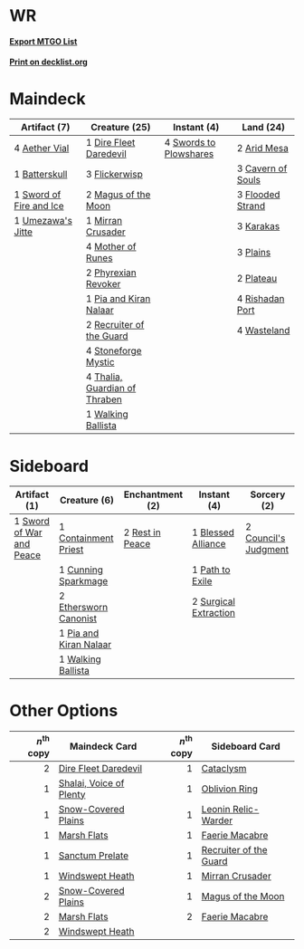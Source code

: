# WR

#### [Export MTGO List](../collection/WR/WR.txt)
#### [Print on decklist.org](http://decklist.org/?deckmain=4%09Aether%20Vial%0A2%09Arid%20Mesa%0A1%09Batterskull%0A3%09Cavern%20of%20Souls%0A1%09Dire%20Fleet%20Daredevil%0A3%09Flickerwisp%0A3%09Flooded%20Strand%0A3%09Karakas%0A2%09Magus%20of%20the%20Moon%0A1%09Mirran%20Crusader%0A4%09Mother%20of%20Runes%0A2%09Phyrexian%20Revoker%0A1%09Pia%20and%20Kiran%20Nalaar%0A3%09Plains%0A2%09Plateau%0A2%09Recruiter%20of%20the%20Guard%0A4%09Rishadan%20Port%0A4%09Stoneforge%20Mystic%0A1%09Sword%20of%20Fire%20and%20Ice%0A4%09Swords%20to%20Plowshares%0A4%09Thalia,%20Guardian%20of%20Thraben%0A1%09Umezawa's%20Jitte%0A1%09Walking%20Ballista%0A4%09Wasteland&deckside=1%09Blessed%20Alliance%0A1%09Containment%20Priest%0A2%09Council's%20Judgment%0A1%09Cunning%20Sparkmage%0A2%09Ethersworn%20Canonist%0A1%09Path%20to%20Exile%0A1%09Pia%20and%20Kiran%20Nalaar%0A2%09Rest%20in%20Peace%0A2%09Surgical%20Extraction%0A1%09Sword%20of%20War%20and%20Peace%0A1%09Walking%20Ballista)
# Maindeck

|                                           Artifact (7)                                           |                                             Creature (25)                                              |                                           Instant (4)                                           |                                         Land (24)                                          |
|--------------------------------------------------------------------------------------------------|--------------------------------------------------------------------------------------------------------|-------------------------------------------------------------------------------------------------|--------------------------------------------------------------------------------------------|
|4 [Aether Vial](http://gatherer.wizards.com/Pages/Card/Details.aspx?multiverseid=370514)          |1 [Dire Fleet Daredevil](http://gatherer.wizards.com/Pages/Card/Details.aspx?multiverseid=439756)       |4 [Swords to Plowshares](http://gatherer.wizards.com/Pages/Card/Details.aspx?multiverseid=383119)|2 [Arid Mesa](http://gatherer.wizards.com/Pages/Card/Details.aspx?multiverseid=426054)      |
|1 [Batterskull](http://gatherer.wizards.com/Pages/Card/Details.aspx?multiverseid=233055)          |3 [Flickerwisp](http://gatherer.wizards.com/Pages/Card/Details.aspx?multiverseid=370449)                |                                                                                                 |3 [Cavern of Souls](http://gatherer.wizards.com/Pages/Card/Details.aspx?multiverseid=426057)|
|1 [Sword of Fire and Ice](http://gatherer.wizards.com/Pages/Card/Details.aspx?multiverseid=370471)|2 [Magus of the Moon](http://gatherer.wizards.com/Pages/Card/Details.aspx?multiverseid=438704)          |                                                                                                 |3 [Flooded Strand](http://gatherer.wizards.com/Pages/Card/Details.aspx?multiverseid=405098) |
|1 [Umezawa's Jitte](http://gatherer.wizards.com/Pages/Card/Details.aspx?multiverseid=416756)      |1 [Mirran Crusader](http://gatherer.wizards.com/Pages/Card/Details.aspx?multiverseid=397737)            |                                                                                                 |3 [Karakas](http://gatherer.wizards.com/Pages/Card/Details.aspx?multiverseid=201198)        |
|                                                                                                  |4 [Mother of Runes](http://gatherer.wizards.com/Pages/Card/Details.aspx?multiverseid=413564)            |                                                                                                 |3 [Plains](http://gatherer.wizards.com/Pages/Card/Details.aspx?multiverseid=439601)         |
|                                                                                                  |2 [Phyrexian Revoker](http://gatherer.wizards.com/Pages/Card/Details.aspx?multiverseid=220589)          |                                                                                                 |2 [Plateau](http://gatherer.wizards.com/Pages/Card/Details.aspx?multiverseid=383049)        |
|                                                                                                  |1 [Pia and Kiran Nalaar](http://gatherer.wizards.com/Pages/Card/Details.aspx?multiverseid=442783)       |                                                                                                 |4 [Rishadan Port](http://gatherer.wizards.com/Pages/Card/Details.aspx?multiverseid=442235)  |
|                                                                                                  |2 [Recruiter of the Guard](http://gatherer.wizards.com/Pages/Card/Details.aspx?multiverseid=416779)     |                                                                                                 |4 [Wasteland](http://gatherer.wizards.com/Pages/Card/Details.aspx?multiverseid=413790)      |
|                                                                                                  |4 [Stoneforge Mystic](http://gatherer.wizards.com/Pages/Card/Details.aspx?multiverseid=198383)          |                                                                                                 |                                                                                            |
|                                                                                                  |4 [Thalia, Guardian of Thraben](http://gatherer.wizards.com/Pages/Card/Details.aspx?multiverseid=442025)|                                                                                                 |                                                                                            |
|                                                                                                  |1 [Walking Ballista](http://gatherer.wizards.com/Pages/Card/Details.aspx?multiverseid=423848)           |                                                                                                 |                                                                                            |


# Sideboard

|                                           Artifact (1)                                            |                                          Creature (6)                                           |                                     Enchantment (2)                                      |                                          Instant (4)                                           |                                          Sorcery (2)                                          |
|---------------------------------------------------------------------------------------------------|-------------------------------------------------------------------------------------------------|------------------------------------------------------------------------------------------|------------------------------------------------------------------------------------------------|-----------------------------------------------------------------------------------------------|
|1 [Sword of War and Peace](http://gatherer.wizards.com/Pages/Card/Details.aspx?multiverseid=425822)|1 [Containment Priest](http://gatherer.wizards.com/Pages/Card/Details.aspx?multiverseid=429862)  |2 [Rest in Peace](http://gatherer.wizards.com/Pages/Card/Details.aspx?multiverseid=442021)|1 [Blessed Alliance](http://gatherer.wizards.com/Pages/Card/Details.aspx?multiverseid=414302)   |2 [Council's Judgment](http://gatherer.wizards.com/Pages/Card/Details.aspx?multiverseid=382896)|
|                                                                                                   |1 [Cunning Sparkmage](http://gatherer.wizards.com/Pages/Card/Details.aspx?multiverseid=201563)   |                                                                                          |1 [Path to Exile](http://gatherer.wizards.com/Pages/Card/Details.aspx?multiverseid=370408)      |                                                                                               |
|                                                                                                   |2 [Ethersworn Canonist](http://gatherer.wizards.com/Pages/Card/Details.aspx?multiverseid=370504) |                                                                                          |2 [Surgical Extraction](http://gatherer.wizards.com/Pages/Card/Details.aspx?multiverseid=397706)|                                                                                               |
|                                                                                                   |1 [Pia and Kiran Nalaar](http://gatherer.wizards.com/Pages/Card/Details.aspx?multiverseid=442783)|                                                                                          |                                                                                                |                                                                                               |
|                                                                                                   |1 [Walking Ballista](http://gatherer.wizards.com/Pages/Card/Details.aspx?multiverseid=423848)    |                                                                                          |                                                                                                |                                                                                               |


# Other Options

|*n*<sup>th</sup> copy|                                          Maindeck Card                                           |*n*<sup>th</sup> copy|                                         Sideboard Card                                          |
|--------------------:|--------------------------------------------------------------------------------------------------|--------------------:|-------------------------------------------------------------------------------------------------|
|                    2|[Dire Fleet Daredevil](http://gatherer.wizards.com/Pages/Card/Details.aspx?multiverseid=439756)   |                    1|[Cataclysm](http://gatherer.wizards.com/Pages/Card/Details.aspx?multiverseid=386286)             |
|                    1|[Shalai, Voice of Plenty](http://gatherer.wizards.com/Pages/Card/Details.aspx?multiverseid=442923)|                    1|[Oblivion Ring](http://gatherer.wizards.com/Pages/Card/Details.aspx?multiverseid=205396)         |
|                    1|[Snow-Covered Plains](http://gatherer.wizards.com/Pages/Card/Details.aspx?multiverseid=184815)    |                    1|[Leonin Relic-Warder](http://gatherer.wizards.com/Pages/Card/Details.aspx?multiverseid=432997)   |
|                    1|[Marsh Flats](http://gatherer.wizards.com/Pages/Card/Details.aspx?multiverseid=426064)            |                    1|[Faerie Macabre](http://gatherer.wizards.com/Pages/Card/Details.aspx?multiverseid=370410)        |
|                    1|[Sanctum Prelate](http://gatherer.wizards.com/Pages/Card/Details.aspx?multiverseid=416780)        |                    1|[Recruiter of the Guard](http://gatherer.wizards.com/Pages/Card/Details.aspx?multiverseid=416779)|
|                    1|[Windswept Heath](http://gatherer.wizards.com/Pages/Card/Details.aspx?multiverseid=405115)        |                    1|[Mirran Crusader](http://gatherer.wizards.com/Pages/Card/Details.aspx?multiverseid=397737)       |
|                    2|[Snow-Covered Plains](http://gatherer.wizards.com/Pages/Card/Details.aspx?multiverseid=184815)    |                    1|[Magus of the Moon](http://gatherer.wizards.com/Pages/Card/Details.aspx?multiverseid=438704)     |
|                    2|[Marsh Flats](http://gatherer.wizards.com/Pages/Card/Details.aspx?multiverseid=426064)            |                    2|[Faerie Macabre](http://gatherer.wizards.com/Pages/Card/Details.aspx?multiverseid=370410)        |
|                    2|[Windswept Heath](http://gatherer.wizards.com/Pages/Card/Details.aspx?multiverseid=405115)        |                     |                                                                                                 |

